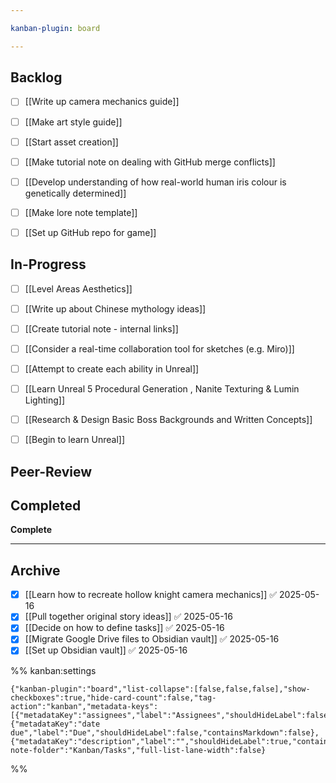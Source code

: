 ```yaml
---

kanban-plugin: board

---
```


## Backlog

- [ ] [[Write up camera mechanics guide]]
- [ ] [[Make art style guide]]
- [ ] [[Start asset creation]]
- [ ] [[Make tutorial note on dealing with GitHub merge conflicts]]
- [ ] [[Develop understanding of how real-world human iris colour is genetically determined]]
- [ ] [[Make lore note template]]
- [ ] [[Set up GitHub repo for game]]


## In-Progress

- [ ] [[Level Areas Aesthetics]]
- [ ] [[Write up about Chinese mythology ideas]]
- [ ] [[Create tutorial note - internal links]]
- [ ] [[Consider a real-time collaboration tool for sketches (e.g. Miro)]]
- [ ] [[Attempt to create each ability in Unreal]]
- [ ] [[Learn Unreal 5 Procedural Generation , Nanite Texturing & Lumin Lighting]]
- [ ] [[Research & Design Basic Boss Backgrounds and Written Concepts]]
- [ ] [[Begin to learn Unreal]]


## Peer-Review



## Completed

**Complete**


***

## Archive

- [x] [[Learn how to recreate hollow knight camera mechanics]] ✅ 2025-05-16
- [x] [[Pull together original story ideas]] ✅ 2025-05-16
- [x] [[Decide on how to define tasks]] ✅ 2025-05-16
- [x] [[Migrate Google Drive files to Obsidian vault]] ✅ 2025-05-16
- [x] [[Set up Obsidian vault]] ✅ 2025-05-16

%% kanban:settings
```
{"kanban-plugin":"board","list-collapse":[false,false,false],"show-checkboxes":true,"hide-card-count":false,"tag-action":"kanban","metadata-keys":[{"metadataKey":"assignees","label":"Assignees","shouldHideLabel":false,"containsMarkdown":false},{"metadataKey":"date due","label":"Due","shouldHideLabel":false,"containsMarkdown":false},{"metadataKey":"description","label":"","shouldHideLabel":true,"containsMarkdown":true}],"new-note-folder":"Kanban/Tasks","full-list-lane-width":false}
```
%%
